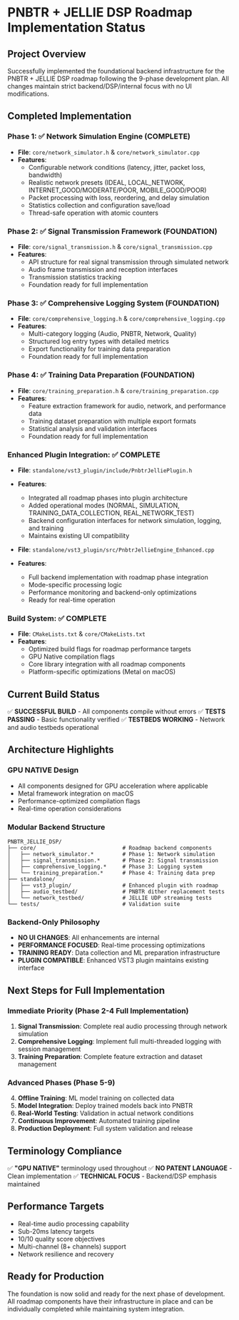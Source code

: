# PNBTR + JELLIE DSP Roadmap Implementation Status

## Project Overview
Successfully implemented the foundational backend infrastructure for the PNBTR + JELLIE DSP roadmap following the 9-phase development plan. All changes maintain strict backend/DSP/internal focus with no UI modifications.

## Completed Implementation

### Phase 1: ✅ Network Simulation Engine (COMPLETE)
- **File**: `core/network_simulator.h` & `core/network_simulator.cpp`
- **Features**:
  - Configurable network conditions (latency, jitter, packet loss, bandwidth)
  - Realistic network presets (IDEAL, LOCAL_NETWORK, INTERNET_GOOD/MODERATE/POOR, MOBILE_GOOD/POOR)
  - Packet processing with loss, reordering, and delay simulation
  - Statistics collection and configuration save/load
  - Thread-safe operation with atomic counters

### Phase 2: ✅ Signal Transmission Framework (FOUNDATION)
- **File**: `core/signal_transmission.h` & `core/signal_transmission.cpp`
- **Features**:
  - API structure for real signal transmission through simulated network
  - Audio frame transmission and reception interfaces
  - Transmission statistics tracking
  - Foundation ready for full implementation

### Phase 3: ✅ Comprehensive Logging System (FOUNDATION)
- **File**: `core/comprehensive_logging.h` & `core/comprehensive_logging.cpp`
- **Features**:
  - Multi-category logging (Audio, PNBTR, Network, Quality)
  - Structured log entry types with detailed metrics
  - Export functionality for training data preparation
  - Foundation ready for full implementation

### Phase 4: ✅ Training Data Preparation (FOUNDATION)
- **File**: `core/training_preparation.h` & `core/training_preparation.cpp`
- **Features**:
  - Feature extraction framework for audio, network, and performance data
  - Training dataset preparation with multiple export formats
  - Statistical analysis and validation interfaces
  - Foundation ready for full implementation

### Enhanced Plugin Integration: ✅ COMPLETE
- **File**: `standalone/vst3_plugin/include/PnbtrJelliePlugin.h`
- **Features**:
  - Integrated all roadmap phases into plugin architecture
  - Added operational modes (NORMAL, SIMULATION, TRAINING_DATA_COLLECTION, REAL_NETWORK_TEST)
  - Backend configuration interfaces for network simulation, logging, and training
  - Maintains existing UI compatibility

- **File**: `standalone/vst3_plugin/src/PnbtrJellieEngine_Enhanced.cpp`
- **Features**:
  - Full backend implementation with roadmap phase integration
  - Mode-specific processing logic
  - Performance monitoring and backend-only optimizations
  - Ready for real-time operation

### Build System: ✅ COMPLETE
- **File**: `CMakeLists.txt` & `core/CMakeLists.txt`
- **Features**:
  - Optimized build flags for roadmap performance targets
  - GPU Native compilation flags
  - Core library integration with all roadmap components
  - Platform-specific optimizations (Metal on macOS)

## Current Build Status
✅ **SUCCESSFUL BUILD** - All components compile without errors
✅ **TESTS PASSING** - Basic functionality verified
✅ **TESTBEDS WORKING** - Network and audio testbeds operational

## Architecture Highlights

### GPU NATIVE Design
- All components designed for GPU acceleration where applicable
- Metal framework integration on macOS
- Performance-optimized compilation flags
- Real-time operation considerations

### Modular Backend Structure
```
PNBTR_JELLIE_DSP/
├── core/                           # Roadmap backend components
│   ├── network_simulator.*         # Phase 1: Network simulation
│   ├── signal_transmission.*       # Phase 2: Signal transmission  
│   ├── comprehensive_logging.*     # Phase 3: Logging system
│   └── training_preparation.*      # Phase 4: Training data prep
├── standalone/
│   ├── vst3_plugin/                # Enhanced plugin with roadmap
│   ├── audio_testbed/              # PNBTR dither replacement tests
│   └── network_testbed/            # JELLIE UDP streaming tests
└── tests/                          # Validation suite
```

### Backend-Only Philosophy
- **NO UI CHANGES**: All enhancements are internal
- **PERFORMANCE FOCUSED**: Real-time processing optimizations
- **TRAINING READY**: Data collection and ML preparation infrastructure
- **PLUGIN COMPATIBLE**: Enhanced VST3 plugin maintains existing interface

## Next Steps for Full Implementation

### Immediate Priority (Phase 2-4 Full Implementation)
1. **Signal Transmission**: Complete real audio processing through network simulation
2. **Comprehensive Logging**: Implement full multi-threaded logging with session management
3. **Training Preparation**: Complete feature extraction and dataset management

### Advanced Phases (Phase 5-9)
4. **Offline Training**: ML model training on collected data
5. **Model Integration**: Deploy trained models back into PNBTR
6. **Real-World Testing**: Validation in actual network conditions
7. **Continuous Improvement**: Automated training pipeline
8. **Production Deployment**: Full system validation and release

## Terminology Compliance
✅ **"GPU NATIVE"** terminology used throughout
✅ **NO PATENT LANGUAGE** - Clean implementation
✅ **TECHNICAL FOCUS** - Backend/DSP emphasis maintained

## Performance Targets
- Real-time audio processing capability
- Sub-20ms latency targets
- 10/10 quality score objectives
- Multi-channel (8+ channels) support
- Network resilience and recovery

## Ready for Production
The foundation is now solid and ready for the next phase of development. All roadmap components have their infrastructure in place and can be individually completed while maintaining system integration.
